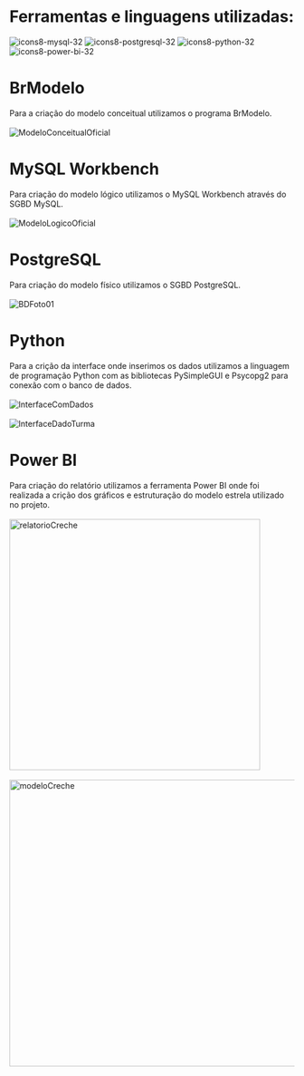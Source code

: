 # Ferramentas e linguagens utilizadas:
![icons8-mysql-32](https://github.com/Joabe18/Sistema-de-Gestao-de-Creche/assets/87384920/81d3f537-9a17-4d6a-9f97-00cd46a178e5)
![icons8-postgresql-32](https://github.com/Joabe18/Sistema-de-Gestao-de-Creche/assets/87384920/3fb08cc6-88ce-418a-a3eb-429677ea1a82)
![icons8-python-32](https://github.com/Joabe18/Sistema-de-Gestao-de-Creche/assets/87384920/f1087669-7c10-445a-88c1-c82957629f35)
![icons8-power-bi-32](https://github.com/Joabe18/Sistema-de-Gestao-de-Creche/assets/87384920/e9b94af7-0b74-4a86-9cbc-9d7681dd7f8a)

# BrModelo
Para a criação do modelo conceitual utilizamos o programa BrModelo.<br><br>
![ModeloConceitualOficial](https://github.com/Joabe18/Sistema-de-Gestao-de-Creche/assets/87384920/960bea92-2303-4c5f-b80f-8b2339449b9c)

# MySQL Workbench
Para criação do modelo lógico utilizamos o MySQL Workbench através do SGBD MySQL.<br><br>
![ModeloLogicoOficial](https://github.com/Joabe18/Sistema-de-Gestao-de-Creche/assets/87384920/d621220d-8824-44ba-b270-c376e2b959bf)

# PostgreSQL
Para criação do modelo físico utilizamos o SGBD PostgreSQL.<br><br>
![BDFoto01](https://github.com/Joabe18/Sistema-de-Gestao-de-Creche/assets/87384920/bac786bd-500b-4ec3-a1fd-83a98aa15a02)

# Python
Para a crição da interface onde inserimos os dados utilizamos a linguagem de programação Python com as bibliotecas PySimpleGUI e Psycopg2 para conexão com o banco de dados.<br><br>
![InterfaceComDados](https://github.com/Joabe18/Sistema-de-Gestao-de-Creche/assets/87384920/c3a9a3ce-d8b5-4618-9d20-5e6091ff8fbc)<br><br>
![InterfaceDadoTurma](https://github.com/Joabe18/Sistema-de-Gestao-de-Creche/assets/87384920/efd48d9f-8779-48ec-8b7b-a6cc982d95bc)

# Power BI 
Para criação do relatório utilizamos a ferramenta Power BI onde foi realizada a crição dos gráficos e estruturação do modelo estrela utilizado no projeto.<br><br>
<img width="443" alt="relatorioCreche" src="https://github.com/Joabe18/Sistema-de-Gestao-de-Creche/assets/87384920/91ca6a15-1d63-499b-a5ad-dcc757dc8c73"><br><br>
<img width="506" alt="modeloCreche" src="https://github.com/Joabe18/Sistema-de-Gestao-de-Creche/assets/87384920/4282cd6a-275d-4158-a477-77088e01c770">
